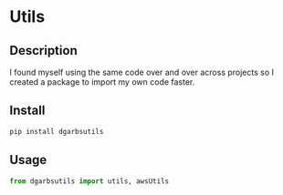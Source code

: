 # Utils

## Description

I found myself using the same code over and over across projects so I created a package to import my own code faster.

## Install

```bash
pip install dgarbsutils
```

## Usage

```python
from dgarbsutils import utils, awsUtils
```
